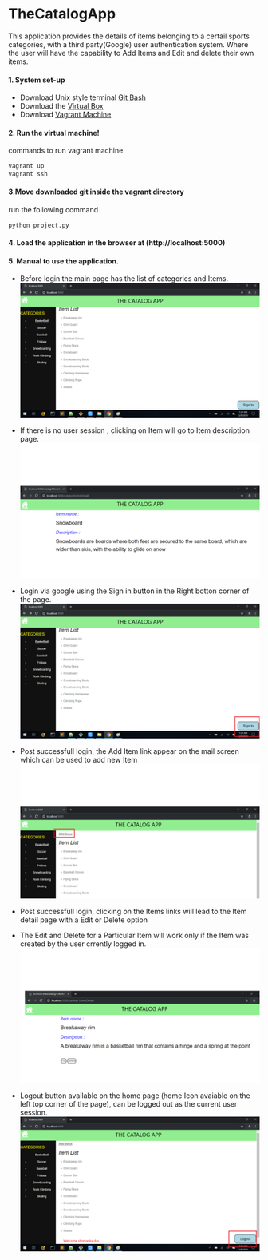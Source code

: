 # TheCatalogApp

This application provides the details of items belonging to a certail sports categories,
with a third party(Google) user authentication system. Where the user will have the capability to
Add Items and Edit and delete their own items.


#### 1. System set-up

* Download Unix style terminal [Git Bash](https://git-scm.com/downloads)
* Download the [Virtual Box](https://www.virtualbox.org/wiki/Downloads)
* Download [Vagrant Machine](https://www.vagrantup.com/downloads.html)



#### 2. Run the virtual machine!

commands to run vagrant machine

```
vagrant up
vagrant ssh

```

#### 3.Move downloaded git inside the vagrant directory

 run the following command
 
```
python project.py

```
#### 4. Load the application in the browser at (http://localhost:5000)

#### 5. Manual to use the application.

* Before login the main page has the list of categories and Items.
![Screeshot](https://github.com/Shreya957/TheCatalogApp/blob/master/image/main_page.png)

* If there is no user session , clicking on Item will go to Item description page.
![Screeshot](https://github.com/Shreya957/TheCatalogApp/blob/master/image/ItemDescription.png)

* Login via google using the Sign in button in the Right botton corner of the page.
![Screeshot](https://github.com/Shreya957/TheCatalogApp/blob/master/image/main_page_2.png)

* Post successfull login, the Add Item link appear on the mail screen which can be used to add new Item
![Screeshot](https://github.com/Shreya957/TheCatalogApp/blob/master/image/MainPagePostLogin.png)

* Post successfull login, clicking on the Items links will lead to the Item detail page with a Edit or Delete option
* The Edit and Delete for a Particular Item will work only if the Item was created by the user crrently logged in.
![Screeshot](https://github.com/Shreya957/TheCatalogApp/blob/master/image/ItemDescriptionPostLogin.png)

* Logout button available on the home page (home Icon avaiable on the left top corner of the page), can be logged out 
as the current user session.
![Screeshot](https://github.com/Shreya957/TheCatalogApp/blob/master/image/logout.png)

